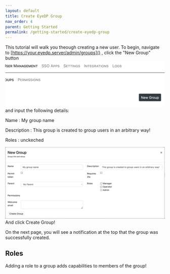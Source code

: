 ```yaml
---
layout: default
title: Create EyeDP Group
nav_order: 4
parent: Getting Started
permalink: /getting-started/create-eyedp-group
---
```


This tutorial will walk you theough creating a new user. To begin, navigate to [https://your.eyedp.server/admin/groups]() , click the "New Group" button 
![new group button](/images/new_group_button.png)
and input the following details:

Name
: My group name

Description
: This group is created to group users in an arbitrary way!

Roles
: unckeched

![new group page](/images/new_group.png)
And click Create Group!

On the next page, you will see a notification at the top that the group was successfully created.

## Roles

Adding a role to a group adds capabilities to members of the group!
